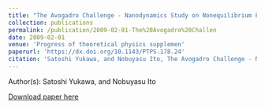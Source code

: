 ```yaml
---
title: "The Avogadro Challenge - Nanodynamics Study on Nonequilibrium Problems"
collection: publications
permalink: /publication/2009-02-01-The%20Avogadro%20Challen
date: 2009-02-01
venue: 'Progress of theoretical physics supplemen'
paperurl: 'https://dx.doi.org/10.1143/PTPS.178.24'
citation: 'Satoshi Yukawa, and Nobuyasu Ito, The Avogadro Challenge - Nanodynamics Study on Nonequilibrium Problems, Progress of theoretical physics supplemen, <b>178</b>, 24-32, (2009)'
---
```


Author(s): Satoshi Yukawa, and Nobuyasu Ito


<a href='https://dx.doi.org/10.1143/PTPS.178.24'>Download paper here</a>
